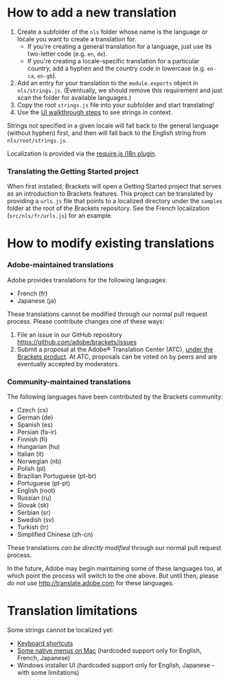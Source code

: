 # How to add a new translation

1. Create a subfolder of the `nls` folder whose name is the language or locale you want to
   create a translation for.
    * If you're creating a general translation for a language, just use its two-letter code 
      (e.g. `en`, `de`).
    * If you're creating a locale-specific translation for a particular country, add a hyphen 
      and the country code in lowercase (e.g. `en-ca`, `en-gb`).
2. Add an entry for your translation to the `module.exports` object in `nls/strings.js`.
   (Eventually, we should remove this requirement and just scan the folder for available languages.)
3. Copy the root `strings.js` file into your subfolder and start translating!
4. Use the [UI walkthrough steps](https://github.com/adobe/brackets/wiki/Localization-Tests) to
   see strings in context.

Strings not specified in a given locale will fall back to the general language (without hyphen)
first, and then will fall back to the English string from `nls/root/strings.js`.

Localization is provided via the [require.js i18n plugin](http://requirejs.org/docs/api.html#i18n).

### Translating the Getting Started project

When first installed, Brackets will open a Getting Started project that serves
as an introduction to Brackets features. This project can be translated by 
providing a ``urls.js`` file that points to a localized directory under the
``samples`` folder at the root of the Brackets repository. See the French
localization (`src/nls/fr/urls.js`) for an example.


# How to modify existing translations

### Adobe-maintained translations

Adobe provides translations for the following languages:

* French (fr)
* Japanese (ja)

These translations cannot be modified through our normal pull request
process. Please contribute changes one of these ways:

1. File an issue in our GitHub repository
   https://github.com/adobe/brackets/issues
2. Submit a proposal at the Adobe® Translation Center (ATC), [under the Brackets
   product](http://bit.ly/TranslateBrackets). At ATC, proposals can be voted on
   by peers and are eventually accepted by moderators.

### Community-maintained translations

The following languages have been contributed by the Brackets community:

* Czech (cs)
* German (de)
* Spanish (es)
* Persian (fa-ir)
* Finnish (fi)
* Hungarian (hu)
* Italian (it)
* Norwegian (nb)
* Polish (pl)
* Brazilian Portuguese (pt-br)
* Portuguese (pt-pt)
* English (root)
* Russian (ru)
* Slovak (sk)
* Serbian (sr)
* Swedish (sv)
* Turkish (tr)
* Simplified Chinese (zh-cn)

These translations _can be directly modified_ through our normal pull request
process.

In the future, Adobe may begin maintaining some of these languages too, at which
point the process will switch to the one above. But until then, please _do not
use_ http://translate.adobe.com for these languages.


# Translation limitations

Some strings cannot be localized yet:

* [Keyboard shortcuts](https://trello.com/c/4k2yalBd)
* [Some native menus on Mac](https://trello.com/c/0IsE7q02) (hardcoded support only for English, French, Japanese)
* Windows installer UI (hardcoded support only for English, Japanese - with some limitations)
